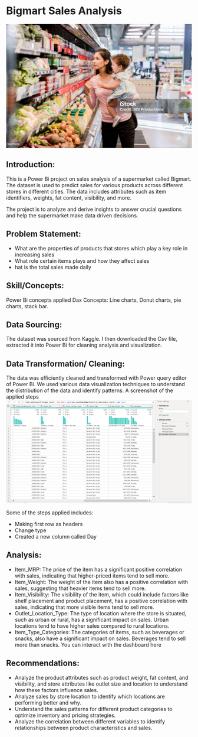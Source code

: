 # Bigmart Sales Analysis 
![](store_image.png)

## Introduction:

This is a Power Bi project on sales analysis of a supermarket called Bigmart. The dataset is used to predict sales for various products across different stores in different cities. The data includes attributes such as item identifiers, weights, fat content, visibility, and more.  

The project is to analyze and derive insights to answer crucial questions and help the supermarket make data driven decisions.

## Problem Statement:

- What are the properties of products that stores which play a key role in increasing sales
- What role certain items plays and how they affect sales
- hat is the total sales made daily

 ## Skill/Concepts:

 Power Bi concepts applied
Dax Concepts: Line charts, Donut charts, pie charts, stack bar.

## Data Sourcing:

The dataset was sourced from Kaggle. I then downloaded the Csv file, extracted it into Power Bi for cleaning analysis and visualization.

## Data Transformation/ Cleaning:

The data was efficiently cleaned and transformed with Power query editor of Power Bi. We used various data visualization techniques to understand the distribution of the data and identify patterns. A screenshot of the applied steps![](Transform_image.png)

Some of the steps applied includes:
- Making first row as headers
- Change type
- Created a new column called Day

## Analysis:

- Item_MRP: The price of the item has a significant positive correlation with sales, indicating that higher-priced items tend to sell more.
- Item_Weight: The weight of the item also has a positive correlation with sales, suggesting that heavier items tend to sell more.
- Item_Visibility: The visibility of the item, which could include factors like shelf placement and product placement, has a positive correlation with sales, indicating that more visible items tend to sell more.
- Outlet_Location_Type: The type of location where the store is situated, such as urban or rural, has a significant impact on sales. Urban locations tend to have higher sales compared to rural locations.
- Item_Type_Categories: The categories of items, such as beverages or snacks, also have a significant impact on sales. Beverages tend to sell more than snacks.
You can interact with the dashboard here
## Recommendations:

- Analyze the product attributes such as product weight, fat content, and visibility, and store attributes like outlet size and location to understand how these factors influence sales.
- Analyze sales by store location to identify which locations are performing better and why.
- Understand the sales patterns for different product categories to optimize inventory and pricing strategies.
- Analyze the correlation between different variables to identify relationships between product characteristics and sales.
